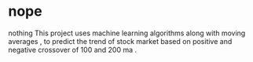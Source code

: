 # nope
nothing
This project uses machine learning algorithms along with moving averages , to predict the trend of stock market based on positive and negative crossover of 100 and 200 ma .
